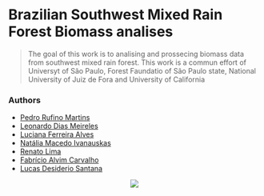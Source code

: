 
# Brazilian Southwest Mixed Rain Forest Biomass analises



> The goal of this work is to analising and prossecing biomass data from southwest mixed rain forest.
> This work is a commun effort of Universyt of São Paulo, Forest Faundatio of São Paulo state, National University of Juiz de Fora and University of California

### Authors

* [Pedro Rufino Martins](https://orcid.org/0000-0001-7852-1410) 
* [Leonardo Dias Meireles](https://orcid.org/0000-0001-5723-0593)
* [Luciana Ferreira Alves](https://orcid.org/0000-0002-8944-1851)
* [Natália Macedo Ivanauskas](https://orcid.org/0000-0001-6643-8476)
* [Renato Lima](https://orcid.org/0000-0002-1048-0138)
* [Fabrício Alvim Carvalho](https://orcid.org/0000-0001-7301-9448)
* [Lucas Desiderio Santana]()


<!-- badges: start -->

<!-- badges: end -->

<div align="center">
  
  ![](https://conexaoplaneta.com.br/wp-content/uploads/2020/06/1_Floresta-com-arauc%C3%A1ria-Turvo-PR.jpg)

</div>

